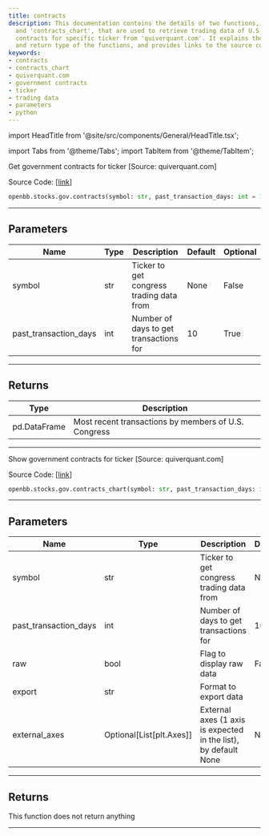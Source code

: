 ```yaml
---
title: contracts
description: This documentation contains the details of two functions, 'contracts'
  and 'contracts_chart', that are used to retrieve trading data of U.S. government
  contracts for specific ticker from 'quiverquant.com'. It explains the parameters
  and return type of the functions, and provides links to the source code.
keywords:
- contracts
- contracts_chart
- quiverquant.com
- government contracts
- ticker
- trading data
- parameters
- python
---
```


import HeadTitle from '@site/src/components/General/HeadTitle.tsx';

<HeadTitle title="contracts - Gov - Stocks - Reference | OpenBB SDK Docs" />

import Tabs from '@theme/Tabs';
import TabItem from '@theme/TabItem';

<Tabs>
<TabItem value="model" label="Model" default>

Get government contracts for ticker [Source: quiverquant.com]

Source Code: [[link](https://github.com/OpenBB-finance/OpenBBTerminal/tree/main/openbb_terminal/stocks/government/quiverquant_model.py#L103)]

```python
openbb.stocks.gov.contracts(symbol: str, past_transaction_days: int = 10)
```

---

## Parameters

| Name | Type | Description | Default | Optional |
| ---- | ---- | ----------- | ------- | -------- |
| symbol | str | Ticker to get congress trading data from | None | False |
| past_transaction_days | int | Number of days to get transactions for | 10 | True |


---

## Returns

| Type | Description |
| ---- | ----------- |
| pd.DataFrame | Most recent transactions by members of U.S. Congress |
---

</TabItem>
<TabItem value="view" label="Chart">

Show government contracts for ticker [Source: quiverquant.com]

Source Code: [[link](https://github.com/OpenBB-finance/OpenBBTerminal/tree/main/openbb_terminal/stocks/government/quiverquant_view.py#L380)]

```python
openbb.stocks.gov.contracts_chart(symbol: str, past_transaction_days: int = 10, raw: bool = False, export: str = "", external_axes: Optional[List[matplotlib.axes._axes.Axes]] = None)
```

---

## Parameters

| Name | Type | Description | Default | Optional |
| ---- | ---- | ----------- | ------- | -------- |
| symbol | str | Ticker to get congress trading data from | None | False |
| past_transaction_days | int | Number of days to get transactions for | 10 | True |
| raw | bool | Flag to display raw data | False | True |
| export | str | Format to export data |  | True |
| external_axes | Optional[List[plt.Axes]] | External axes (1 axis is expected in the list), by default None | None | True |


---

## Returns

This function does not return anything

---

</TabItem>
</Tabs>
